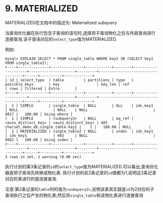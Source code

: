 # 9. MATERIALIZED

MATERIALIZED在文档中的描述为: Materialized subquery

当查询优化器在执行包含子查询的语句时,选择将子查询物化之后与外层查询进行连接查询,该子查询对应的`select_type`值为MATERIALIZED.

例如:

```
mysql> EXPLAIN SELECT * FROM single_table WHERE key1 IN (SELECT key1 FROM single_table2);
+----+--------------+---------------+------------+--------+---------------------+---------------------+---------+-----------------------------------+------+----------+-------------+
| id | select_type  | table         | partitions | type   | possible_keys       | key                 | key_len | ref                               | rows | filtered | Extra       |
+----+--------------+---------------+------------+--------+---------------------+---------------------+---------+-----------------------------------+------+----------+-------------+
|  1 | SIMPLE       | single_table  | NULL       | ALL    | idx_key1            | NULL                | NULL    | NULL                              | 9817 |   100.00 | Using where |
|  1 | SIMPLE       | <subquery2>   | NULL       | eq_ref | <auto_distinct_key> | <auto_distinct_key> | 403     | charset_demo_db.single_table.key1 |    1 |   100.00 | NULL        |
|  2 | MATERIALIZED | single_table2 | NULL       | index  | idx_key1            | idx_key1            | 403     | NULL                              | 9942 |   100.00 | Using index |
+----+--------------+---------------+------------+--------+---------------------+---------------------+---------+-----------------------------------+------+----------+-------------+
3 rows in set, 1 warning (0.00 sec)
```

执行计划的第3条记录的`id`的`select_type`值为MATERIALIZED.可以看出,查询优化器是把子查询先转换成物化表.
执行计划的前2条记录的`id`值都为1,说明这2条记录对应的表进行的是连接查询.

注意:第2条记录的`table`列的值为`<subquery2>`,说明该表其实就是`id`为2对应的子查询执行之后产生的物化表;然后将`single_table`和该物化表进行连接查询
